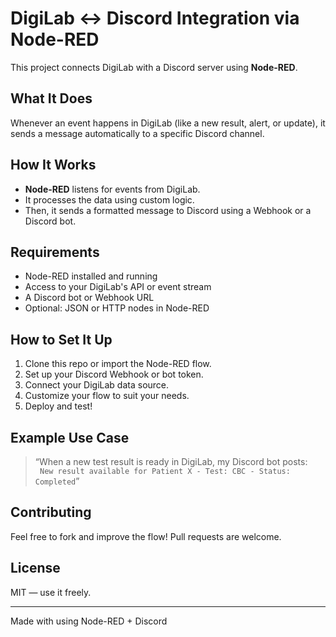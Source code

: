 # DigiLab ↔ Discord Integration via Node-RED

This project connects DigiLab with a Discord server using **Node-RED**.

##  What It Does

Whenever an event happens in DigiLab (like a new result, alert, or update), it sends a message automatically to a specific Discord channel.

##  How It Works

- **Node-RED** listens for events from DigiLab.
- It processes the data using custom logic.
- Then, it sends a formatted message to Discord using a Webhook or a Discord bot.

##  Requirements

- Node-RED installed and running
- Access to your DigiLab's API or event stream
- A Discord bot or Webhook URL
- Optional: JSON or HTTP nodes in Node-RED

##  How to Set It Up

1. Clone this repo or import the Node-RED flow.
2. Set up your Discord Webhook or bot token.
3. Connect your DigiLab data source.
4. Customize your flow to suit your needs.
5. Deploy and test!

##  Example Use Case

> “When a new test result is ready in DigiLab, my Discord bot posts:  
> ` New result available for Patient X - Test: CBC - Status: Completed`”

##  Contributing

Feel free to fork and improve the flow! Pull requests are welcome.

##  License

MIT — use it freely.

---

Made with  using Node-RED + Discord
